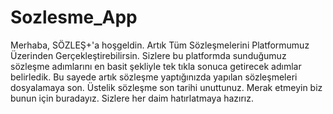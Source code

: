 # Sozlesme_App
Merhaba, SÖZLEŞ+'a hoşgeldin. Artık Tüm Sözleşmelerini Platformumuz Üzerinden Gerçekleştirebilirsin. Sizlere bu platformda sunduğumuz sözleşme adımlarını en basit şekliyle tek tıkla sonuca getirecek adımlar belirledik. Bu sayede artık sözleşme yaptığınızda yapılan sözleşmeleri dosyalamaya son. Üstelik sözleşme son tarihi unuttunuz. Merak etmeyin biz bunun için buradayız. Sizlere her daim hatırlatmaya hazırız.
